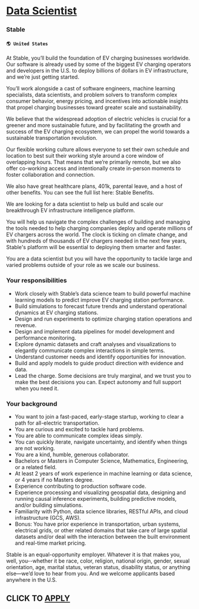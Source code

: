 # [Data Scientist](https://www.remotewlb.com/apply/data-scientist-79210)  
### Stable  
#### `🌎 United States`  

At Stable, you’ll build the foundation of EV charging businesses worldwide. Our software is already used by some of the biggest EV charging operators and developers in the U.S. to deploy billions of dollars in EV infrastructure, and we’re just getting started.

You’ll work alongside a cast of software engineers, machine learning specialists, data scientists, and problem solvers to transform complex consumer behavior, energy pricing, and incentives into actionable insights that propel charging businesses toward greater scale and sustainability.

We believe that the widespread adoption of electric vehicles is crucial for a greener and more sustainable future, and by facilitating the growth and success of the EV charging ecosystem, we can propel the world towards a sustainable transportation revolution.

Our flexible working culture allows everyone to set their own schedule and location to best suit their working style around a core window of overlapping hours. That means that we’re primarily remote, but we also offer co-working access and intentionally create in-person moments to foster collaboration and connection.

We also have great healthcare plans, 401k, parental leave, and a host of other benefits. You can see the full list here: Stable Benefits.

We are looking for a data scientist to help us build and scale our breakthrough EV infrastructure intelligence platform.

You will help us navigate the complex challenges of building and managing the tools needed to help charging companies deploy and operate millions of EV chargers across the world. The clock is ticking on climate change, and with hundreds of thousands of EV chargers needed in the next few years, Stable's platform will be essential to deploying them smarter and faster.

You are a data scientist but you will have the opportunity to tackle large and varied problems outside of your role as we scale our business.

### Your responsibilities

  * Work closely with Stable’s data science team to build powerful machine learning models to predict improve EV charging station performance.
  * Build simulations to forecast future trends and understand operational dynamics at EV charging stations.
  * Design and run experiments to optimize charging station operations and revenue.
  * Design and implement data pipelines for model development and performance monitoring.
  * Explore dynamic datasets and craft analyses and visualizations to elegantly communicate complex interactions in simple terms. 
  * Understand customer needs and identify opportunities for innovation.
  * Build and apply models to guide product direction with evidence and data.
  * Lead the charge. Some decisions are truly marginal, and we trust you to make the best decisions you can. Expect autonomy and full support when you need it.

### Your background

  * You want to join a fast-paced, early-stage startup, working to clear a path for all-electric transportation.
  * You are curious and excited to tackle hard problems.
  * You are able to communicate complex ideas simply.
  * You can quickly iterate, navigate uncertainty, and identify when things are not working.
  * You are a kind, humble, generous collaborator.
  * Bachelors or Masters in Computer Science, Mathematics, Engineering, or a related field.
  * At least 2 years of work experience in machine learning or data science, or 4 years if no Masters degree.
  * Experience contributing to production software code.
  * Experience processing and visualizing geospatial data, designing and running causal inference experiments, building predictive models, and/or building simulations.
  * Familiarity with Python, data science libraries, RESTful APIs, and cloud infrastructure (GCS, AWS).
  * Bonus: You have prior experience in transportation, urban systems, electrical grids, or other related domains that take care of large spatial datasets and/or deal with the interaction between the built environment and real-time market pricing.

Stable is an equal-opportunity employer. Whatever it is that makes you, well, you--whether it be race, color, religion, national origin, gender, sexual orientation, age, marital status, veteran status, disability status, or anything else—we’d love to hear from you. And we welcome applicants based anywhere in the U.S.

  
## CLICK TO [APPLY](https://www.remotewlb.com/apply/data-scientist-79210)

